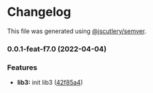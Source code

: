 # Changelog

This file was generated using [@jscutlery/semver](https://github.com/jscutlery/semver).

### 0.0.1-feat-f7.0 (2022-04-04)


### Features

* **lib3:** init lib3 ([42f85a4](https://github.com/rostyk-begey/nx-sandbox/commit/42f85a4583cd004f55f6c1bd408b6c9ac2573846))

